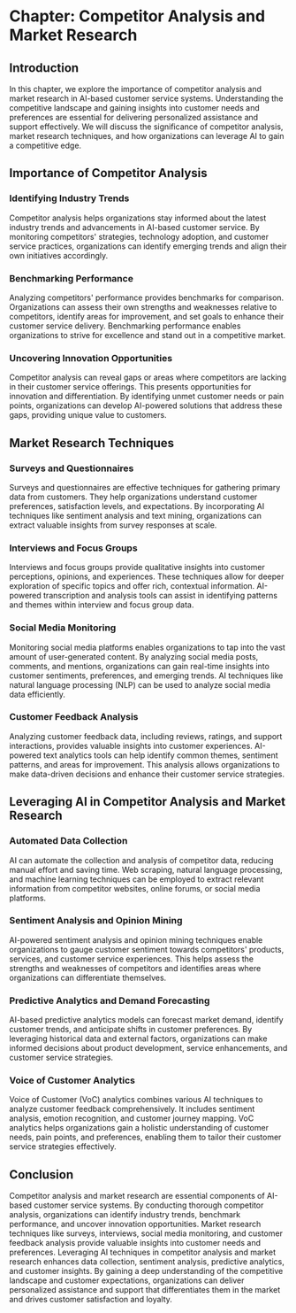Chapter: Competitor Analysis and Market Research
================================================

Introduction
------------

In this chapter, we explore the importance of competitor analysis and market research in AI-based customer service systems. Understanding the competitive landscape and gaining insights into customer needs and preferences are essential for delivering personalized assistance and support effectively. We will discuss the significance of competitor analysis, market research techniques, and how organizations can leverage AI to gain a competitive edge.

Importance of Competitor Analysis
---------------------------------

### Identifying Industry Trends

Competitor analysis helps organizations stay informed about the latest industry trends and advancements in AI-based customer service. By monitoring competitors' strategies, technology adoption, and customer service practices, organizations can identify emerging trends and align their own initiatives accordingly.

### Benchmarking Performance

Analyzing competitors' performance provides benchmarks for comparison. Organizations can assess their own strengths and weaknesses relative to competitors, identify areas for improvement, and set goals to enhance their customer service delivery. Benchmarking performance enables organizations to strive for excellence and stand out in a competitive market.

### Uncovering Innovation Opportunities

Competitor analysis can reveal gaps or areas where competitors are lacking in their customer service offerings. This presents opportunities for innovation and differentiation. By identifying unmet customer needs or pain points, organizations can develop AI-powered solutions that address these gaps, providing unique value to customers.

Market Research Techniques
--------------------------

### Surveys and Questionnaires

Surveys and questionnaires are effective techniques for gathering primary data from customers. They help organizations understand customer preferences, satisfaction levels, and expectations. By incorporating AI techniques like sentiment analysis and text mining, organizations can extract valuable insights from survey responses at scale.

### Interviews and Focus Groups

Interviews and focus groups provide qualitative insights into customer perceptions, opinions, and experiences. These techniques allow for deeper exploration of specific topics and offer rich, contextual information. AI-powered transcription and analysis tools can assist in identifying patterns and themes within interview and focus group data.

### Social Media Monitoring

Monitoring social media platforms enables organizations to tap into the vast amount of user-generated content. By analyzing social media posts, comments, and mentions, organizations can gain real-time insights into customer sentiments, preferences, and emerging trends. AI techniques like natural language processing (NLP) can be used to analyze social media data efficiently.

### Customer Feedback Analysis

Analyzing customer feedback data, including reviews, ratings, and support interactions, provides valuable insights into customer experiences. AI-powered text analytics tools can help identify common themes, sentiment patterns, and areas for improvement. This analysis allows organizations to make data-driven decisions and enhance their customer service strategies.

Leveraging AI in Competitor Analysis and Market Research
--------------------------------------------------------

### Automated Data Collection

AI can automate the collection and analysis of competitor data, reducing manual effort and saving time. Web scraping, natural language processing, and machine learning techniques can be employed to extract relevant information from competitor websites, online forums, or social media platforms.

### Sentiment Analysis and Opinion Mining

AI-powered sentiment analysis and opinion mining techniques enable organizations to gauge customer sentiment towards competitors' products, services, and customer service experiences. This helps assess the strengths and weaknesses of competitors and identifies areas where organizations can differentiate themselves.

### Predictive Analytics and Demand Forecasting

AI-based predictive analytics models can forecast market demand, identify customer trends, and anticipate shifts in customer preferences. By leveraging historical data and external factors, organizations can make informed decisions about product development, service enhancements, and customer service strategies.

### Voice of Customer Analytics

Voice of Customer (VoC) analytics combines various AI techniques to analyze customer feedback comprehensively. It includes sentiment analysis, emotion recognition, and customer journey mapping. VoC analytics helps organizations gain a holistic understanding of customer needs, pain points, and preferences, enabling them to tailor their customer service strategies effectively.

Conclusion
----------

Competitor analysis and market research are essential components of AI-based customer service systems. By conducting thorough competitor analysis, organizations can identify industry trends, benchmark performance, and uncover innovation opportunities. Market research techniques like surveys, interviews, social media monitoring, and customer feedback analysis provide valuable insights into customer needs and preferences. Leveraging AI techniques in competitor analysis and market research enhances data collection, sentiment analysis, predictive analytics, and customer insights. By gaining a deep understanding of the competitive landscape and customer expectations, organizations can deliver personalized assistance and support that differentiates them in the market and drives customer satisfaction and loyalty.
